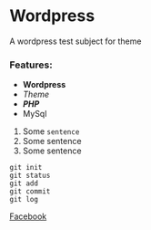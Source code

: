 # Wordpress

A wordpress test subject for theme

### Features:
- __Wordpress__
- _Theme_
- ***PHP***
- MySql

1. Some `sentence`
1. Some sentence
1. Some sentence

```
git init
git status
git add
git commit
git log
```

[Facebook](https://wwww.facebook.com)